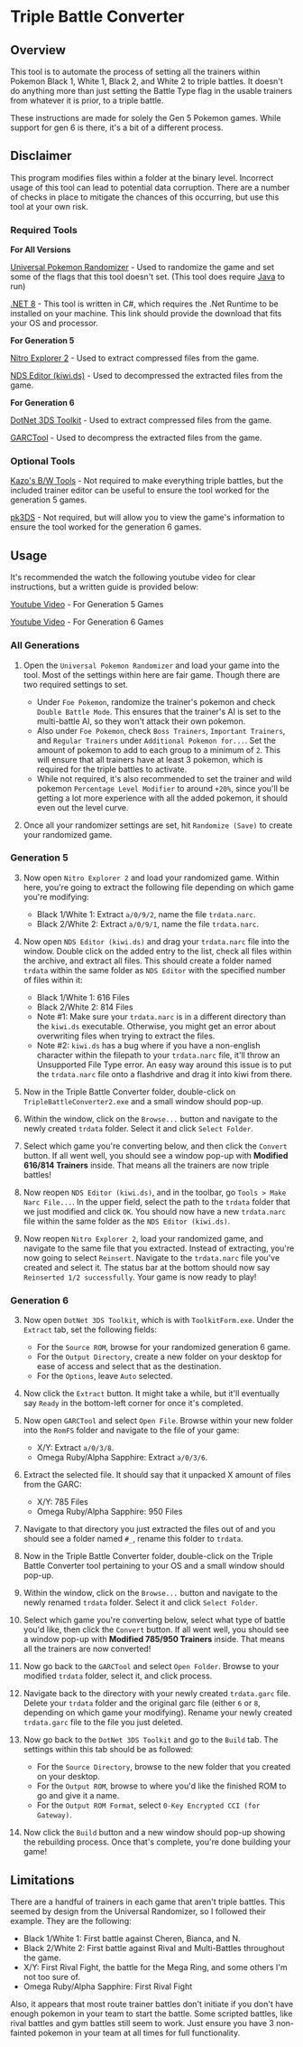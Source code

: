 # Triple Battle Converter

## Overview

This tool is to automate the process of setting all the trainers within Pokemon Black 1, White 1, Black 2, and White 2 to triple battles. It doesn't do anything more than just setting the Battle Type flag in the usable trainers from whatever it is prior, to a triple battle.

These instructions are made for solely the Gen 5 Pokemon games. While support for gen 6 is there, it's a bit of a different process.

## Disclaimer

This program modifies files within a folder at the binary level. Incorrect usage of this tool can lead to potential data corruption. There are a number of checks in place to mitigate the chances of this occurring, but use this tool at your own risk.

### Required Tools

**For All Versions**

[Universal Pokemon Randomizer](https://github.com/Ajarmar/universal-pokemon-randomizer-zx/releases) - Used to randomize the game and set some of the flags that this tool doesn't set. (This tool does require [Java](https://www.oracle.com/java/technologies/downloads/#java22) to run)

[.NET 8](https://dotnet.microsoft.com/en-us/download) - This tool is written in C#, which requires the .Net Runtime to be installed on your machine. This link should provide the download that fits your OS and processor.

**For Generation 5**

[Nitro Explorer 2](https://projectpokemon.org/home/files/file/2070-nitro-explorer/) - Used to extract compressed files from the game.

[NDS Editor (kiwi.ds)](https://projectpokemon.org/home/files/file/2073-nds-editor-kiwids/) - Used to decompressed the extracted files from the game.

**For Generation 6**

[DotNet 3DS Toolkit](https://github.com/evandixon/DotNet3dsToolkit/releases/tag/1.4.6) - Used to extract compressed files from the game.

[GARCTool](https://github.com/kwsch/GARCTool/releases/tag/1.3a) - Used to decompress the extracted files from the game.

### Optional Tools

[Kazo's B/W Tools](https://projectpokemon.org/home/forums/topic/13424-kazos-bw-tools/) - Not required to make everything triple battles, but the included trainer editor can be useful to ensure the tool worked for the generation 5 games.

[pk3DS](https://projectpokemon.org/home/forums/topic/34377-pk3ds-pok%C3%A9mon-3ds-rom-editor-and-randomizer/) - Not required, but will allow you to view the game's information to ensure the tool worked for the generation 6 games.

## Usage

It's recommended the watch the following youtube video for clear instructions, but a written guide is provided below:

[Youtube Video](https://www.youtube.com/watch?v=u3LQNY04gO8&lc) - For Generation 5 Games

[Youtube Video](https://www.youtube.com/watch?v=BiT1Pt8SW08) - For Generation 6 Games

### All Generations

1. Open the `Universal Pokemon Randomizer` and load your game into the tool. Most of the settings within here are fair game. Though there are two required settings to set.
   - Under `Foe Pokemon`, randomize the trainer's pokemon and check `Double Battle Mode`. This ensures that the trainer's AI is set to the multi-battle AI, so they won't attack their own pokemon.
   - Also under `Foe Pokemon`, check `Boss Trainers`, `Important Trainers`, and `Regular Trainers` under `Additional Pokemon for...`. Set the amount of pokemon to add to each group to a minimum of `2`. This will ensure that all trainers have at least 3 pokemon, which is required for the triple battles to activate.
   - While not required, it's also recommended to set the trainer and wild pokemon `Percentage Level Modifier` to around `+20%`, since you'll be getting a lot more experience with all the added pokemon, it should even out the level curve.

2. Once all your randomizer settings are set, hit `Randomize (Save)` to create your randomized game.

### Generation 5

3. Now open `Nitro Explorer 2` and load your randomized game. Within here, you're going to extract the following file depending on which game you're modifying:
    - Black 1/White 1: Extract `a/0/9/2`, name the file `trdata.narc`.
    - Black 2/White 2: Extract `a/0/9/1`, name the file `trdata.narc`.

4. Now open `NDS Editor (kiwi.ds)` and drag your `trdata.narc` file into the window. Double click on the added entry to the list, check all files within the archive, and extract all files. This should create a folder named `trdata` within the same folder as `NDS Editor` with the specified number of files within it:
    - Black 1/White 1: 616 Files
    - Black 2/White 2: 814 Files
    - Note #1: Make sure your `trdata.narc` is in a different directory than the `kiwi.ds` executable. Otherwise, you might get an error about overwriting files when trying to extract the files.
    - Note #2: `kiwi.ds` has a bug where if you have a non-english character within the filepath to your `trdata.narc` file, it'll throw an Unsupported File Type error. An easy way around this issue is to put the `trdata.narc` file onto a flashdrive and drag it into kiwi from there.

5. Now in the Triple Battle Converter folder, double-click on `TripleBattleConverter2.exe` and a small window should pop-up.

6. Within the window, click on the `Browse...` button and navigate to the newly created `trdata` folder. Select it and click `Select Folder`.

7. Select which game you're converting below, and then click the `Convert` button.
   If all went well, you should see a window pop-up with **Modified 616/814 Trainers** inside. That means all the trainers are now triple battles!

8. Now reopen `NDS Editor (kiwi.ds)`, and in the toolbar, go `Tools > Make Narc File...`. In the upper field, select the path to the `trdata` folder that we just modified and click `OK`. You should now have a new `trdata.narc` file within the same folder as the `NDS Editor (kiwi.ds)`.

9. Now reopen `Nitro Explorer 2`, load your randomized game, and navigate to the same file that you extracted. Instead of extracting, you're now going to select `Reinsert`. Navigate to the `trdata.narc` file you've created and select it. The status bar at the bottom should now say `Reinserted 1/2 successfully`. Your game is now ready to play!

### Generation 6

3. Now open `DotNet 3DS Toolkit`, which is with `ToolkitForm.exe`. Under the `Extract` tab, set the following fields:
    - For the `Source ROM`, browse for your randomized generation 6 game.
    - For the `Output Directory`, create a new folder on your desktop for ease of access and select that as the destination.
    - For the `Options`, leave `Auto` selected.

4. Now click the `Extract` button. It might take a while, but it'll eventually say `Ready` in the bottom-left corner for once it's completed.

5. Now open `GARCTool` and select `Open File`. Browse within your new folder into the `RomFS` folder and navigate to the file of your game:
    - X/Y: Extract `a/0/3/8`.
    - Omega Ruby/Alpha Sapphire: Extract `a/0/3/6`.

6. Extract the selected file. It should say that it unpacked X amount of files from the GARC:
    - X/Y: 785 Files
    - Omega Ruby/Alpha Sapphire: 950 Files

7. Navigate to that directory you just extracted the files out of and you should see a folder named `#_`, rename this folder to `trdata`.

8. Now in the Triple Battle Converter folder, double-click on the Triple Battle Converter tool pertaining to your OS and a small window should pop-up.

9. Within the window, click on the `Browse...` button and navigate to the newly renamed `trdata` folder. Select it and click `Select Folder`.

10. Select which game you're converting below, select what type of battle you'd like, then click the `Convert` button.
   If all went well, you should see a window pop-up with **Modified 785/950 Trainers** inside. That means all the trainers are now converted!

11. Now go back to the `GARCTool` and select `Open Folder`. Browse to your modified `trdata` folder, select it, and click process.

12. Navigate back to the directory with your newly created `trdata.garc` file. Delete your `trdata` folder and the original garc file (either `6` or `8`, depending on which game your modifying). Rename your newly created `trdata.garc` file to the file you just deleted.

13. Now go back to the `DotNet 3DS Toolkit` and go to the `Build` tab. The settings within this tab should be as followed:
    - For the `Source Directory`, browse to the new folder that you created on your desktop.
    - For the `Output ROM`, browse to where you'd like the finished ROM to go and give it a name.
    - For the `Output ROM Format`, select `0-Key Encrypted CCI (for Gateway)`.

14. Now click the `Build` button and a new window should pop-up showing the rebuilding process. Once that's complete, you're done building your game!

## Limitations

There are a handful of trainers in each game that aren't triple battles. This seemed by design from the Universal Randomizer, so I followed their example. They are the following:

- Black 1/White 1: First battle against Cheren, Bianca, and N.
- Black 2/White 2: First battle against Rival and Multi-Battles throughout the game.
- X/Y: First Rival Fight, the battle for the Mega Ring, and some others I'm not too sure of.
- Omega Ruby/Alpha Sapphire: First Rival Fight

Also, it appears that most route trainer battles don't initiate if you don't have enough pokemon in your team to start the battle. Some scripted battles, like rival battles and gym battles still seem to work. Just ensure you have 3 non-fainted pokemon in your team at all times for full functionality.